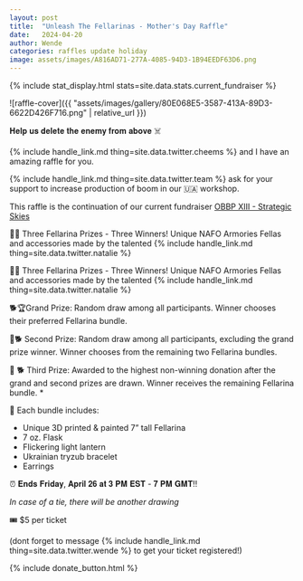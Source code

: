 ```yaml
---
layout: post
title:  "Unleash The Fellarinas - Mother's Day Raffle"
date: 	2024-04-20
author: Wende
categories: raffles update holiday
image: assets/images/A816AD71-277A-4085-94D3-1B94EEDF63D6.png
---
```


{% include stat_display.html stats=site.data.stats.current_fundraiser %}

![raffle-cover]({{ "assets/images/gallery/80E068E5-3587-413A-89D3-6622D426F716.png" | relative_url }})

𝐇𝐞𝐥𝐩 𝐮𝐬 𝐝𝐞𝐥𝐞𝐭𝐞 𝐭𝐡𝐞 𝐞𝐧𝐞𝐦𝐲 𝐟𝐫𝐨𝐦 𝐚𝐛𝐨𝐯𝐞 ☠️

{% include handle_link.md thing=site.data.twitter.cheems %} and I have an amazing raffle for you. 

{% include handle_link.md thing=site.data.twitter.team %} ask for your support to increase production of boom in our 🇺🇦 workshop.

This raffle is the continuation of our current fundraiser [OBBP XIII - Strategic Skies](https://www.nafoarmories.org/fundraisers/update/obbp13/2024/04/12/fundraiser-obbp-13.html)

🐶🎉 Three Fellarina Prizes - Three Winners! Unique NAFO Armories Fellas and accessories made by the talented 
{% include handle_link.md thing=site.data.twitter.natalie %}

🐶🎉 Three Fellarina Prizes - Three Winners! Unique NAFO Armories Fellas and accessories made by the talented 
{% include handle_link.md thing=site.data.twitter.natalie %}


🐕🏆Grand Prize: Random draw among all participants. Winner chooses their preferred Fellarina bundle.

🌟🐕 Second Prize: Random draw among all participants, excluding the grand prize winner. Winner chooses from the remaining two Fellarina bundles.

🎁 🐕 Third Prize: Awarded to the highest non-winning donation after the grand and second prizes are drawn. Winner receives the remaining Fellarina bundle. *

🐶 Each bundle includes:
- Unique 3D printed & painted 7” tall Fellarina
- 7 oz. Flask
- Flickering light lantern
- Ukrainian tryzub bracelet
- Earrings 

⏰ 𝐄𝐧𝐝𝐬 𝐅𝐫𝐢𝐝𝐚𝐲, 𝐀𝐩𝐫𝐢𝐥 𝟐𝟔 𝐚𝐭 𝟑 𝐏𝐌 𝐄𝐒𝐓 - 𝟕 𝐏𝐌 𝐆𝐌𝐓‼️

*In case of a tie, there will be another drawing*

🎟️ $5 per ticket

(dont forget to message {% include handle_link.md thing=site.data.twitter.wende %} to get your ticket registered!)

{% include donate_button.html %}